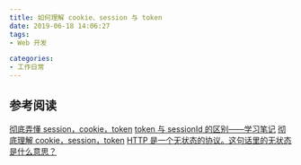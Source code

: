 ```yaml
---
title: 如何理解 cookie、session 与 token
date: 2019-06-18 14:06:27
tags:
- Web 开发

categories:
- 工作日常
---
```


## 参考阅读
[彻底弄懂 session，cookie，token](https://segmentfault.com/a/1190000017831088)
[token 与 sessionId 的区别——学习笔记](https://segmentfault.com/a/1190000015881055)
[彻底理解 cookie，session，token](https://www.liangzl.com/get-article-detail-16019.html)
[HTTP 是一个无状态的协议。这句话里的无状态是什么意思？](https://www.zhihu.com/question/23202402)